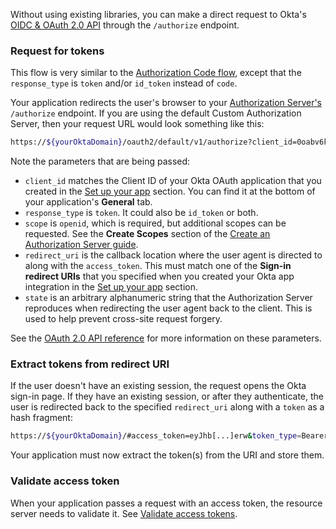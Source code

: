 Without using existing libraries, you can make a direct request to Okta's [OIDC & OAuth 2.0 API](/docs/reference/api/oidc/) through the `/authorize` endpoint.

### Request for tokens

This flow is very similar to the [Authorization Code flow](/docs/guides/implement-grant-type/authcode/main/#authorization-code-flow), except that the `response_type` is `token` and/or `id_token` instead of `code`.

Your application redirects the user's browser to your [Authorization Server's](/docs/concepts/auth-servers/) `/authorize` endpoint. If you are using the default Custom Authorization Server, then your request URL would look something like this:

```bash
https://${yourOktaDomain}/oauth2/default/v1/authorize?client_id=0oabv6kx4qq6h1U5l0h7&response_type=token&scope=openid&redirect_uri=&redirect_uri=https%3A%2F%2Fexample.com&state=state-296bc9a0-a2a2-4a57-be1a-d0e2fd9bb601&nonce=foo'
```

Note the parameters that are being passed:

- `client_id` matches the Client ID of your Okta OAuth application that you created in the [Set up your app](#set-up-your-app) section. You can find it at the bottom of your application's **General** tab.
- `response_type` is `token`. It could also be `id_token` or both.
- `scope` is `openid`, which is required, but additional scopes can be requested. See the **Create Scopes** section of the [Create an Authorization Server guide](/docs/guides/customize-authz-server/main/#create-scopes).
- `redirect_uri` is the callback location where the user agent is directed to along with the `access_token`. This must match one of the **Sign-in redirect URIs** that you specified when you created your Okta app integration in the [Set up your app](#set-up-your-app) section.
- `state` is an arbitrary alphanumeric string that the Authorization Server reproduces when redirecting the user agent back to the client. This is used to help prevent cross-site request forgery.

See the [OAuth 2.0 API reference](/docs/reference/api/oidc/#authorize) for more information on these parameters.

### Extract tokens from redirect URI

If the user doesn't have an existing session, the request opens the Okta sign-in page. If they have an existing session, or after they authenticate, the user is redirected back to the specified `redirect_uri` along with a `token` as a hash fragment:

```bash
https://${yourOktaDomain}/#access_token=eyJhb[...]erw&token_type=Bearer&expires_in=3600&scope=openid&state=state-296bc9a0-a2a2-4a57-be1a-d0e2fd9bb601
```

Your application must now extract the token(s) from the URI and store them.

### Validate access token

When your application passes a request with an access token, the resource server needs to validate it. See [Validate access tokens](/docs/guides/validate-access-tokens/).
